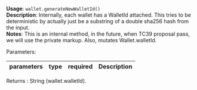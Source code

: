 **Usage**: `wallet.generateNewWalletId()`  
**Description**: Internally, each wallet has a WalletId attached. This tries to be deterministic by actually just be a substring of a double sha256 hash from the input.  
**Notes**: This is an internal method, in the future, when TC39 proposal pass, we will use the private markup. Also, mutates Wallet.walletId.

Parameters:

| parameters | type | required | Description |
| ---------- | ---- | -------- | ----------- |

Returns : String (wallet.walletId).
